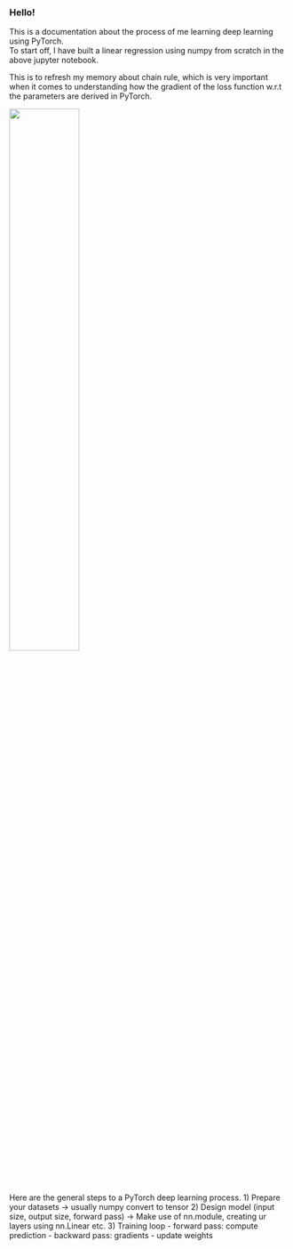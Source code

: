 ### Hello!
This is a documentation about the process of me learning deep learning using PyTorch.<BR>
To start off, I have built a linear regression using numpy from scratch in the above jupyter notebook. <BR>

This is to refresh my memory about chain rule, which is very important when it comes to understanding how the gradient of the loss function w.r.t the parameters are derived in PyTorch. 

<img src="https://github.com/chingjie98/PyTorch/assets/35895182/2fefe152-d9d0-4b16-ad0d-dfffd9d94b7f" width=50% height=50%>
<br>
Here are the general steps to a PyTorch deep learning process. 
1) Prepare your datasets -> usually numpy convert to tensor
2) Design model (input size, output size, forward pass) -> Make use of nn.module, creating ur layers using nn.Linear etc.
3) Training loop
- forward pass: compute prediction
- backward pass: gradients
- update weights

